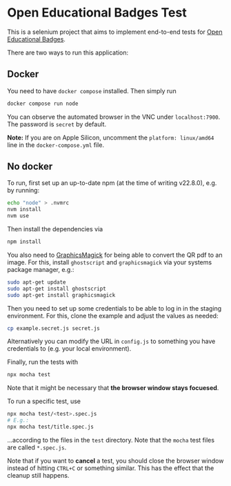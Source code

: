 # Open Educational Badges Test
This is a selenium project that aims to implement end-to-end tests for [Open Educational Badges](https://openbadges.education).

There are two ways to run this application:

## Docker

You need to have `docker compose` installed. Then simply run
```bash
docker compose run node
```
You can observe the automated browser in the VNC under `localhost:7900`.
The password is `secret` by default.

**Note:** If you are on Apple Silicon, uncomment the `platform: linux/amd64` line in the `docker-compose.yml` file.

## No docker

To run, first set up an up-to-date npm (at the time of writing v22.8.0), e.g. by running:
```bash
echo "node" > .nvmrc
nvm install
nvm use
```

Then install the dependencies via
```bash
npm install
```

You also need to [GraphicsMagick](https://github.com/yakovmeister/pdf2image/blob/HEAD/docs/gm-installation.md) for being able to convert the QR pdf to an image. For this, install `ghostscript` and `graphicsmagick` via your systems package manager, e.g.:
```bash
sudo apt-get update
sudo apt-get install ghostscript
sudo apt-get install graphicsmagick
```

Then you need to set up some credentials to be able to log in in the staging environment. For this, clone the example and adjust the values as needed:
```bash
cp example.secret.js secret.js
```

Alternatively you can modify the URL in `config.js` to something you have credentials to (e.g. your local environment).

Finally, run the tests with
```bash
npx mocha test
```

Note that it might be necessary that **the browser window stays focuesed**.

To run a specific test, use
```bash
npx mocha test/<test>.spec.js
# E.g.:
npx mocha test/title.spec.js
```

...according to the files in the `test` directory. Note that the `mocha` test files are called `*.spec.js`.

Note that if you want to **cancel** a test, you should close the browser window instead of hitting `CTRL+C` or something similar.
This has the effect that the cleanup still happens.

